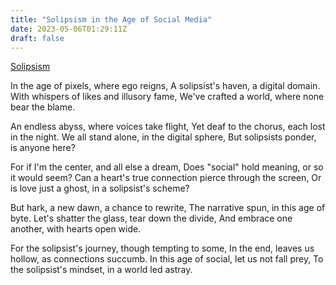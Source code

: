 ```yaml
---
title: "Solipsism in the Age of Social Media"
date: 2023-05-06T01:29:11Z
draft: false
---
```


[Solipsism](https://res.cloudinary.com/jerrick/image/upload/d_642250b563292b35f27461a7.png,f_jpg,fl_progressive,q_auto,w_1024/ge3cu3mtkt9fb8hih6vf.jpg)

In the age of pixels, where ego reigns,
A solipsist's haven, a digital domain.
With whispers of likes and illusory fame,
We've crafted a world, where none bear the blame.

An endless abyss, where voices take flight,
Yet deaf to the chorus, each lost in the night.
We all stand alone, in the digital sphere,
But solipsists ponder, is anyone here?

For if I'm the center, and all else a dream,
Does "social" hold meaning, or so it would seem?
Can a heart's true connection pierce through the screen,
Or is love just a ghost, in a solipsist's scheme?

But hark, a new dawn, a chance to rewrite,
The narrative spun, in this age of byte.
Let's shatter the glass, tear down the divide,
And embrace one another, with hearts open wide.

For the solipsist's journey, though tempting to some,
In the end, leaves us hollow, as connections succumb.
In this age of social, let us not fall prey,
To the solipsist's mindset, in a world led astray.
